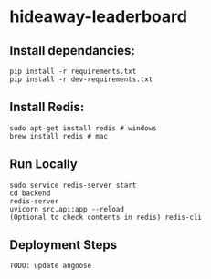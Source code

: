 # hideaway-leaderboard

## Install dependancies:
```
pip install -r requirements.txt
pip install -r dev-requirements.txt
```

## Install Redis:
```
sudo apt-get install redis # windows
brew install redis # mac
```

## Run Locally
```
sudo service redis-server start
cd backend
redis-server
uvicorn src.api:app --reload
(Optional to check contents in redis) redis-cli
```

## Deployment Steps
```
TODO: update angoose
```